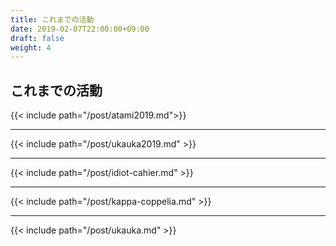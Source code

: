 ```yaml
---
title: これまでの活動
date: 2019-02-07T22:00:00+09:00
draft: false
weight: 4
---
```


## これまでの活動

{{< include path="/post/atami2019.md">}}

---

{{< include path="/post/ukauka2019.md" >}}

---

{{< include path="/post/idiot-cahier.md" >}}

---

{{< include path="/post/kappa-coppelia.md" >}}

---

{{< include path="/post/ukauka.md" >}}
